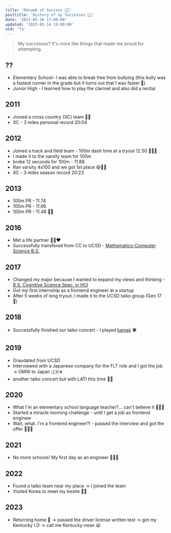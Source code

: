 ```yaml
---
title: 'Résumé of Success 👍🏼'
posttitle: 'History of my Successes 👍🏼'
date: '2023-05-10 17:00:00'
updated: '2023-05-14 19:00:00'
uid: 'fa'
---
```


> My successes? It's more like things that made me proud for attempting.

## ??

- Elementary School- I was able to break free from bullying (this bully was a fastest runner in the grade but it turns out that I was faster 🤣)
- Junior High - I learned how to play the clarinet and also did a recital

## 2011

- Joined a cross country (XC) team 🏃🏻
- XC - 3 miles personal record 20:04

## 2012

- Joined a track and field team - 100m dash time at a tryout 12.50 🏃🏻💨
- I made it to the varsity team for 100m
- broke 12 seconds for 100m - 11.88
- Ran varsity 4x100 and we got 1st place 😆👍🏼
- XC - 3 miles season record 20:23

## 2013

- 100m PR - 11.74
- 100m PR - 11.66
- 100m PR - 11.48 👍🏼

## 2016

- Met a life partner 👧🏻❤️
- Successfully transfered from CC to UCSD - [Mathematics-Computer Science B.S.](https://math.ucsd.edu/students/undergraduate/ma30-math-computer-science-b-s)

## 2017

- Changed my major because I wanted to expand my views and thinking - [B.S. Cognitive Science Spec. in HCI](https://cogsci.ucsd.edu/undergraduates/major/design-interaction.html)
- Got my first internship as a frontend engineer at a startup
- After 5 weeks of long tryout, I made it to the UCSD taiko group (Gen 17 💛)

## 2018

- Successfully finished our taiko concert - I played [kamaji](https://ghibli.fandom.com/wiki/Kamaj%C4%AB) 🕷️

## 2019

- Graudated from UCSD
- Interviewed with a Japanese company for the FLT role and I got the job → OMW to Japan 🇯🇵✈️
- another taiko concert but with LATI this time 👍🏼

## 2020

- What I'm an elementary school language teacher?... can't believe it 🧑🏻‍🏫
- Started a miracle morning challenge - until I get a job as frontend engineer
- Wait, what. I'm a frontend engineer?! - passed the interview and got the offer 🧑🏻‍💻

## 2021

- No more schools! My first day as an engineer 🧑🏻‍💻

## 2022

- Found a taiko team near my place → I joined the team
- Visited Korea to meet my bestie 👍🏼

## 2023

- Returning home 🐓 → passed the driver license written test → got my Kentucky I.D → call me Kentucky-nean 😃
